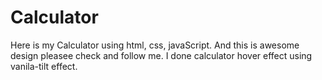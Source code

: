 # Calculator
Here is my Calculator using html, css, javaScript. And this is awesome design pleasee check and follow me.
I done calculator hover effect using vanila-tilt effect. 
